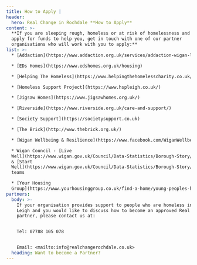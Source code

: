 ```yaml
---
title: How to Apply |
header:
  hero: Real Change in Rochdale **How to Apply**
content: >-
  **If you are sleeping rough, homeless or at risk of homelessness and want to
  apply for funds to help you, get in touch with one of our partner
  organisations who will work with you to apply:**
list: >-
  * [Addaction](https://www.addaction.org.uk/services/addaction-wigan-leigh)

  * [EDs Homes](https://www.edshomes.org.uk/housing)

  * [Helping The Homeless](https://www.helpingthehomelesscharity.co.uk/)

  * [Homeless Support Project](https://www.hspleigh.co.uk/)

  * [Jigsaw Homes](https://www.jigsawhomes.org.uk/)

  * [Riverside](https://www.riverside.org.uk/care-and-support/)

  * [Society Support](https://societysupport.co.uk)

  * [The Brick](http://www.thebrick.org.uk/)

  * [Wigan Wellbeing & Resilience](https://www.facebook.com/WiganWellbeing/)

  * Wigan Council - [Live
  Well](https://www.wigan.gov.uk/Council/Data-Statistics/Borough-Story/Live-Well.aspx)
  & [Start
  Well](https://www.wigan.gov.uk/Council/Data-Statistics/Borough-Story/Start-Well.aspx)
  teams

  * [Your Housing
  Group](https://www.yourhousinggroup.co.uk/find-a-home/young-peoples-housing/foyers/)
partners:
  body: >-
    If your organisation provides support to people who are homeless in Wigan &
    Leigh and you would like to discuss how to become an approved Real Change
    partner, please contact us at:


    Tel: 07788 105 078


    Email: <mailto:info@realchangerochdale.co.uk>
  heading: Want to become a Partner?
---
```


